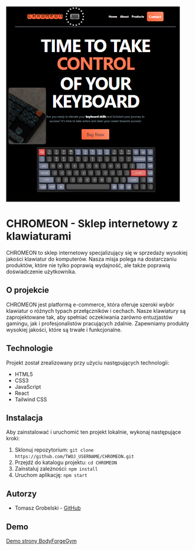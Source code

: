 ![HeroPage](./HeroPage.png)


# CHROMEON - Sklep internetowy z klawiaturami

CHROMEON to sklep internetowy specjalizujący się w sprzedaży wysokiej jakości klawiatur do komputerów. Nasza misja polega na dostarczaniu produktów, które nie tylko poprawią wydajność, ale także poprawią doświadczenie użytkownika.

## O projekcie

CHROMEON jest platformą e-commerce, która oferuje szeroki wybór klawiatur o różnych typach przełączników i cechach. Nasze klawiatury są zaprojektowane tak, aby spełniać oczekiwania zarówno entuzjastów gamingu, jak i profesjonalistów pracujących zdalnie. Zapewniamy produkty wysokiej jakości, które są trwałe i funkcjonalne.

## Technologie

Projekt został zrealizowany przy użyciu następujących technologii:

- HTML5
- CSS3
- JavaScript
- React
- Tailwind CSS

## Instalacja

Aby zainstalować i uruchomić ten projekt lokalnie, wykonaj następujące kroki:

1. Sklonuj repozytorium: `git clone https://github.com/TWOJ_USERNAME/CHROMEON.git`
2. Przejdź do katalogu projektu: `cd CHROMEON`
3. Zainstaluj zależności: `npm install`
4. Uruchom aplikację: `npm start`

## Autorzy

- Tomasz Grobelski - [GitHub]([link_do_profilu](https://github.com/TomaszGrobelski))

## Demo
[Demo strony BodyForgeGym](https://tomaszgrobelski.github.io/CHROMEON/)
